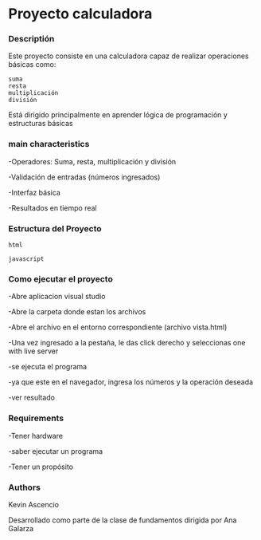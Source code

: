 # Proyecto calculadora 

### Descriptión 

Este proyecto consiste en una calculadora capaz de realizar operaciones básicas como:

    suma
    resta
    multiplicación 
    división

Está dirigido principalmente en aprender lógica de programación y estructuras básicas

### main characteristics

-Operadores: Suma, resta, multiplicación y división

-Validación de entradas (números ingresados)

-Interfaz básica

-Resultados en tiempo real 


### Estructura del Proyecto


`html`

`javascript`

### Como ejecutar el proyecto

-Abre aplicacion visual studio

-Abre la carpeta donde estan los archivos 

-Abre el archivo en el entorno correspondiente (archivo vista.html)

-Una vez ingresado a la pestaña, le das click derecho y seleccionas one with live server

-se ejecuta el programa

-ya que este en el navegador, ingresa los números y la operación deseada 

-ver resultado

### Requirements

-Tener hardware

-saber ejecutar un programa

-Tener un propósito 


###  Authors
Kevin Ascencio

Desarrollado como parte de la clase de fundamentos dirigida por Ana Galarza